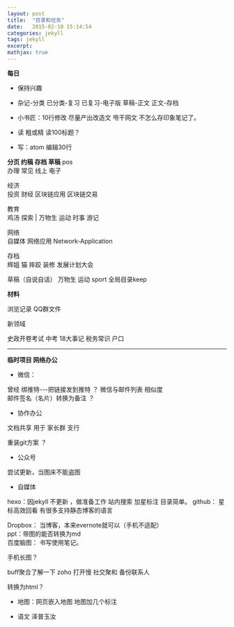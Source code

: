 ```yaml
---
layout: post
title:  "目录和任务"
date:   2015-02-10 15:14:54
categories: jekyll
tags: jekyll
excerpt:
mathjax: true
---  
```




**每日**   
 - 保持兴趣  
- 杂记-分类  已分类-复习  已复习-电子版  草稿-正文 正文-存档  

- 小书匠：10行修改   尽量产出改造文  甩干网文  不怎么存印象笔记了。    

- 读 粗或精 读100标题？  

- 写：atom 编辑30行   


**分页 约稿 存档 草稿**
pos  
办理 常见 线上 电子  

经济  
投资 财经 区块链应用 区块链交易

教育  
鸡汤  探索  | 万物生   运动 时事 游记

网络  
自媒体  网络应用  Network-Application

存档  
辉姐  猫 摔跤 装修 发展计划大会

草稿（自说自话）
万物生   运动 sport
全局目录keep

**材料**  

浏览记录 QQ群文件  

新领域

史政开卷考试 中考 18大事记    税务常识  户口  

---  

**临时项目 网络办公**  

- 微信：  

曾经 绑推特---把链接发到推特  ？
微信与邮件列表 相似度  
邮件签名（名片）转换为备注 ？
- 协作办公

文档共享  用于 家长群 支行

重装git方案  ？

- 公众号

尝试更新，当图床不能盗图    

- 自媒体

hexo：因jekyll 不更新 ，做准备工作 站内搜索  加星标注 目录简单。
github： 星标高效回看 有很多支持静态博客的语言

Dropbox： 当博客，本来evernote就可以（手机不适配）  
ppt：带图的能否转换为md  
百度脑图： 书写使用笔记。  

手机长图？  

buff聚合了解一下
zoho 打开慢 社交聚和 备份联系人

转换为html？  

- 地图：网页嵌入地图 地图加几个标注

- 语文
泽普玉汝
